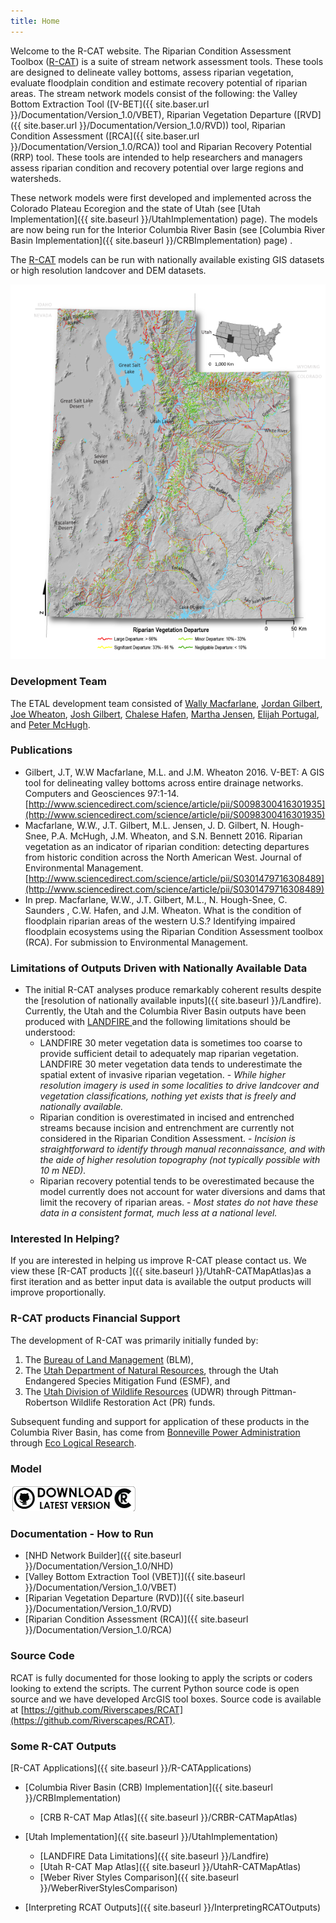 ```yaml
---
title: Home
---
```


Welcome to the R-CAT website. The Riparian Condition Assessment Toolbox ([R-CAT](https://bitbucket.org/jtgilbert/riparian-condition-assessment-tools/)) is a suite of stream network assessment tools. These tools are designed to delineate valley bottoms, assess riparian vegetation, evaluate floodplain condition and estimate recovery potential of riparian areas. The stream network models consist of the following: the Valley Bottom Extraction Tool ([V-BET]({{ site.baser.url }}/Documentation/Version_1.0/VBET), Riparian Vegetation Departure ([RVD]({{ site.baser.url }}/Documentation/Version_1.0/RVD)) tool, Riparian Condition Assessment ([RCA]({{ site.baser.url }}/Documentation/Version_1.0/RCA)) tool and Riparian Recovery Potential (RRP) tool. These tools are intended to help researchers and managers assess riparian condition and recovery potential over large regions and watersheds.

These network models were first developed and implemented across the Colorado Plateau Ecoregion and the state of Utah (see [Utah Implementation]({{ site.baseurl }}/UtahImplementation) page). The models are now being run for the Interior Columbia River Basin (see [Columbia River Basin Implementation]({{ site.baseurl }}/CRBImplementation) page) .

The [R-CAT](https://bitbucket.org/jtgilbert/riparian-condition-assessment-tools/) models can be run with nationally available existing GIS datasets or high resolution landcover and DEM datasets.  

 ![RVD_Utah_wide_web](assets/images/RVD_Utah_wide_web.png)

### Development Team

The ETAL development team consisted of [Wally Macfarlane](http://etal.joewheaton.org/wally-macfarlane.html), [Jordan Gilbert](http://etal.joewheaton.org/jordan-gilbert), [Joe Wheaton](http://etal.joewheaton.org/joe-wheaton), [Josh Gilbert](http://etal.joewheaton.org/joshua_gilbert), [Chalese Hafen](http://etal.joewheaton.org/chalese-hafen), [Martha Jensen](http://etal.joewheaton.org/martha-jensen), [Elijah Portugal](http://etal.joewheaton.org/elijah-portugal.html), and [Peter McHugh](http://etal.joewheaton.org/pete-mchugh).

### Publications

- Gilbert, J.T, W.W Macfarlane, M.L. and J.M. Wheaton 2016.  V-BET: A GIS tool for delineating valley bottoms across entire drainage networks. Computers and Geosciences 97:1-14.  [http://www.sciencedirect.com/science/article/pii/S0098300416301935](http://www.sciencedirect.com/science/article/pii/S0098300416301935)
- Macfarlane, W.W., J.T. Gilbert, M.L. Jensen, J. D. Gilbert, N. Hough-Snee, P.A. McHugh, J.M. Wheaton, and S.N. Bennett 2016. Riparian vegetation as an indicator of riparian condition: detecting departures from historic condition across the North American West. Journal of Environmental Management. [http://www.sciencedirect.com/science/article/pii/S0301479716308489](http://www.sciencedirect.com/science/article/pii/S0301479716308489)
- In prep. Macfarlane, W.W., J.T. Gilbert, M.L., N. Hough-Snee, C. Saunders , C.W. Hafen, and J.M. Wheaton. What is the condition of floodplain riparian areas of the western U.S.? Identifying impaired floodplain ecosystems using the Riparian Condition Assessment toolbox (RCA). For submission to Environmental Management. 

### Limitations of Outputs Driven with Nationally Available Data

- The initial R-CAT analyses produce remarkably coherent results despite the [resolution of nationally available inputs]({{ site.baseurl }}/Landfire). Currently, the Utah and the Columbia River Basin outputs have been produced with [LANDFIRE ](http://landfire.gov/)and the following limitations should be understood:
  - LANDFIRE 30 meter vegetation data is sometimes too coarse to provide sufficient detail to adequately map riparian vegetation. LANDFIRE 30 meter vegetation data tends to underestimate the spatial extent of invasive riparian vegetation. - *While higher resolution imagery is used in some localities to drive landcover and vegetation classifications, nothing yet exists that is freely and nationally available.*
  - Riparian condition is overestimated in incised and entrenched streams because incision and entrenchment are currently not considered in the Riparian Condition Assessment. - *Incision is straightforward to identify through manual reconnaissance, and with the aide of higher resolution topography (not typically possible with 10 m NED).*
  - Riparian recovery potential tends to be overestimated because the model currently does not account for water diversions and dams that limit the recovery of riparian areas. - *Most states do not have these data in a consistent format, much less at a national level.*

### Interested In Helping?

 If you are interested in helping us improve R-CAT please contact us. We view these [R-CAT products ]({{ site.baseurl }}/UtahR-CATMapAtlas)as a first iteration and as better input data is available the output products will improve proportionally.

### R-CAT products Financial Support

The development of R-CAT was primarily initially funded by:

1.  The [Bureau of Land Management](http://blm.gov/) (BLM),
2.  The [Utah Department of Natural Resources](http://naturalresources.utah.gov/), through the Utah Endangered Species Mitigation Fund (ESMF), and
3.  The [Utah Division of Wildlife Resources](http://wildlife.utah.gov/) (UDWR) through Pittman-Robertson Wildlife Restoration Act (PR) funds.

Subsequent funding and support for application of these products in the Columbia River Basin, has come from [Bonneville Power Administration](http://bpa.gov/) through [Eco Logical Research](http://ecologicalresearch.net/).

### Model

[![Riverscapes_DownloadGITHUB](assets/images/Riverscapes_DownloadGITHUB.png)](https://github.com/Riverscapes/RCAT/releases/latest)

### Documentation - How to Run
- [NHD Network Builder]({{ site.baseurl }}/Documentation/Version_1.0/NHD)
- [Valley Bottom Extraction Tool (VBET)]({{ site.baseurl }}/Documentation/Version_1.0/VBET)
- [Riparian Vegetation Departure (RVD)]({{ site.baseurl }}/Documentation/Version_1.0/RVD)
- [Riparian Condition Assessment (RCA)]({{ site.baseurl }}/Documentation/Version_1.0/RCA)

### Source Code

RCAT is fully documented for those looking to apply the scripts or coders looking to extend the scripts. The current Python source code is open source and we have developed ArcGIS tool boxes. Source code is available at [https://github.com/Riverscapes/RCAT](https://github.com/Riverscapes/RCAT).



### Some R-CAT Outputs
[R-CAT Applications]({{ site.baseurl }}/R-CATApplications)

- [Columbia River Basin (CRB) Implementation]({{ site.baseurl }}/CRBImplementation)
  - [CRB R-CAT Map Atlas]({{ site.baseurl }}/CRBR-CATMapAtlas)
- [Utah Implementation]({{ site.baseurl }}/UtahImplementation)
  - [LANDFIRE Data Limitations]({{ site.baseurl }}/Landfire)
  - [Utah R-CAT Map Atlas]({{ site.baseurl }}/UtahR-CATMapAtlas)
  - [Weber River Styles Comparison]({{ site.baseurl }}/WeberRiverStylesComparison)

- [Interpreting RCAT Outputs]({{ site.baseurl }}/InterpretingRCATOutputs)
